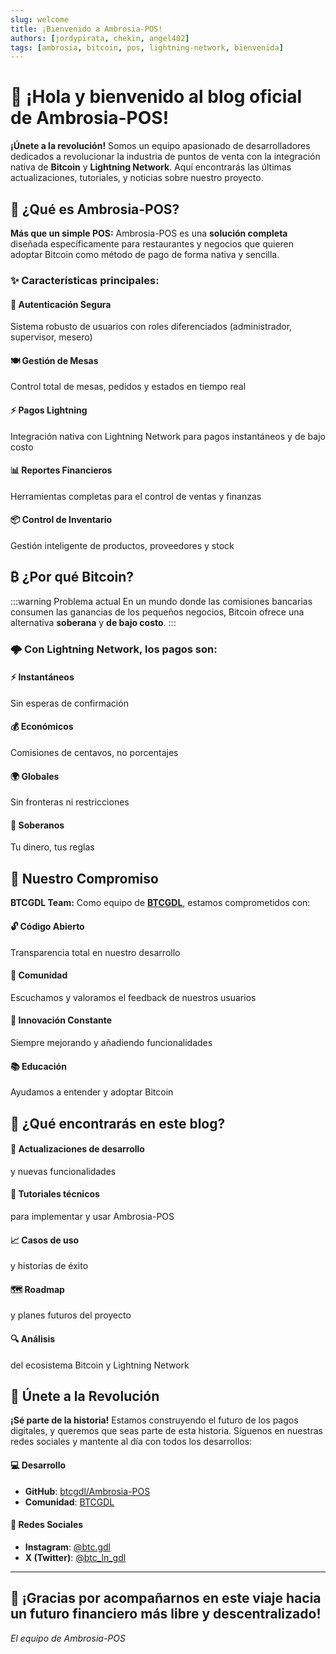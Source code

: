 ```yaml
---
slug: welcome
title: ¡Bienvenido a Ambrosia-POS!
authors: [jordypirata, chekin, angel402]
tags: [ambrosia, bitcoin, pos, lightning-network, bienvenida]
---
```


# 🎉 ¡Hola y bienvenido al blog oficial de **Ambrosia-POS**!

<div class="alert alert--success">
  <strong>¡Únete a la revolución!</strong> Somos un equipo apasionado de desarrolladores dedicados a revolucionar la industria de puntos de venta con la integración nativa de <strong>Bitcoin</strong> y <strong>Lightning Network</strong>. Aquí encontrarás las últimas actualizaciones, tutoriales, y noticias sobre nuestro proyecto.
</div>

<!-- truncate -->

## 🚀 ¿Qué es Ambrosia-POS?

<div class="alert alert--info">
  <strong>Más que un simple POS:</strong> Ambrosia-POS es una <strong>solución completa</strong> diseñada específicamente para restaurantes y negocios que quieren adoptar Bitcoin como método de pago de forma nativa y sencilla.
</div>

### ✨ Características principales:

<div class="row">
  <div class="col col--6">
    <div class="card">
      <div class="card__header">
        <h4>🔐 Autenticación Segura</h4>
      </div>
      <div class="card__body">
        <p>Sistema robusto de usuarios con roles diferenciados (administrador, supervisor, mesero)</p>
      </div>
    </div>
  </div>
  <div class="col col--6">
    <div class="card">
      <div class="card__header">
        <h4>🍽️ Gestión de Mesas</h4>
      </div>
      <div class="card__body">
        <p>Control total de mesas, pedidos y estados en tiempo real</p>
      </div>
    </div>
  </div>
</div>

<div class="row margin-top--lg">
  <div class="col col--4">
    <div class="card">
      <div class="card__header">
        <h4>⚡ Pagos Lightning</h4>
      </div>
      <div class="card__body">
        <p>Integración nativa con Lightning Network para pagos instantáneos y de bajo costo</p>
      </div>
    </div>
  </div>
  <div class="col col--4">
    <div class="card">
      <div class="card__header">
        <h4>📊 Reportes Financieros</h4>
      </div>
      <div class="card__body">
        <p>Herramientas completas para el control de ventas y finanzas</p>
      </div>
    </div>
  </div>
  <div class="col col--4">
    <div class="card">
      <div class="card__header">
        <h4>📦 Control de Inventario</h4>
      </div>
      <div class="card__body">
        <p>Gestión inteligente de productos, proveedores y stock</p>
      </div>
    </div>
  </div>
</div>

## ₿ ¿Por qué Bitcoin?

:::warning Problema actual
En un mundo donde las comisiones bancarias consumen las ganancias de los pequeños negocios, Bitcoin ofrece una alternativa **soberana** y **de bajo costo**.
:::

<div class="text--center">
  <h3>🌩️ Con Lightning Network, los pagos son:</h3>
</div>

<div class="row">
  <div class="col col--3">
    <div class="text--center">
      <h4>⚡ Instantáneos</h4>
      <p>Sin esperas de confirmación</p>
    </div>
  </div>
  <div class="col col--3">
    <div class="text--center">
      <h4>💰 Económicos</h4>
      <p>Comisiones de centavos, no porcentajes</p>
    </div>
  </div>
  <div class="col col--3">
    <div class="text--center">
      <h4>🌍 Globales</h4>
      <p>Sin fronteras ni restricciones</p>
    </div>
  </div>
  <div class="col col--3">
    <div class="text--center">
      <h4>👑 Soberanos</h4>
      <p>Tu dinero, tus reglas</p>
    </div>
  </div>
</div>

## 🤝 Nuestro Compromiso

<div class="alert alert--primary">
  <strong>BTCGDL Team:</strong> Como equipo de <strong><a href="https://btcgdl.com/">BTCGDL</a></strong>, estamos comprometidos con:
</div>

<div class="row margin-top--lg">
  <div class="col col--6">
    <div class="card">
      <div class="card__header">
        <h4>🔓 Código Abierto</h4>
      </div>
      <div class="card__body">
        <p>Transparencia total en nuestro desarrollo</p>
      </div>
    </div>
    <div class="card margin-top--md">
      <div class="card__header">
        <h4>👥 Comunidad</h4>
      </div>
      <div class="card__body">
        <p>Escuchamos y valoramos el feedback de nuestros usuarios</p>
      </div>
    </div>
  </div>
  <div class="col col--6">
    <div class="card">
      <div class="card__header">
        <h4>🚀 Innovación Constante</h4>
      </div>
      <div class="card__body">
        <p>Siempre mejorando y añadiendo funcionalidades</p>
      </div>
    </div>
    <div class="card margin-top--md">
      <div class="card__header">
        <h4>📚 Educación</h4>
      </div>
      <div class="card__body">
        <p>Ayudamos a entender y adoptar Bitcoin</p>
      </div>
    </div>
  </div>
</div>

## 📖 ¿Qué encontrarás en este blog?

<div class="row">
  <div class="col col--6">
    <div class="card">
      <div class="card__header">
        <h4>🔧 Actualizaciones de desarrollo</h4>
      </div>
      <div class="card__body">
        <p>y nuevas funcionalidades</p>
      </div>
    </div>
  </div>
  <div class="col col--6">
    <div class="card">
      <div class="card__header">
        <h4>📘 Tutoriales técnicos</h4>
      </div>
      <div class="card__body">
        <p>para implementar y usar Ambrosia-POS</p>
      </div>
    </div>
  </div>
</div>

<div class="row margin-top--lg">
  <div class="col col--4">
    <div class="card">
      <div class="card__header">
        <h4>📈 Casos de uso</h4>
      </div>
      <div class="card__body">
        <p>y historias de éxito</p>
      </div>
    </div>
  </div>
  <div class="col col--4">
    <div class="card">
      <div class="card__header">
        <h4>🗺️ Roadmap</h4>
      </div>
      <div class="card__body">
        <p>y planes futuros del proyecto</p>
      </div>
    </div>
  </div>
  <div class="col col--4">
    <div class="card">
      <div class="card__header">
        <h4>🔍 Análisis</h4>
      </div>
      <div class="card__body">
        <p>del ecosistema Bitcoin y Lightning Network</p>
      </div>
    </div>
  </div>
</div>

## 🌟 Únete a la Revolución

<div class="alert alert--warning">
  <strong>¡Sé parte de la historia!</strong> Estamos construyendo el futuro de los pagos digitales, y queremos que seas parte de esta historia. Síguenos en nuestras redes sociales y mantente al día con todos los desarrollos:
</div>

<div class="row margin-top--lg">
  <div class="col col--6">
    <div class="card">
      <div class="card__header">
        <h4>💻 Desarrollo</h4>
      </div>
      <div class="card__body">
        <ul>
          <li><strong>GitHub</strong>: <a href="https://github.com/btcgdl/Ambrosia-POS">btcgdl/Ambrosia-POS</a></li>
          <li><strong>Comunidad</strong>: <a href="https://btcgdl.com/">BTCGDL</a></li>
        </ul>
      </div>
    </div>
  </div>
  <div class="col col--6">
    <div class="card">
      <div class="card__header">
        <h4>📱 Redes Sociales</h4>
      </div>
      <div class="card__body">
        <ul>
          <li><strong>Instagram</strong>: <a href="https://www.instagram.com/btc.gdl/">@btc.gdl</a></li>
          <li><strong>X (Twitter)</strong>: <a href="https://x.com/btc_ln_gdl">@btc_ln_gdl</a></li>
        </ul>
      </div>
    </div>
  </div>
</div>

---

<div class="text--center">
  <h2>🙏 ¡Gracias por acompañarnos en este viaje hacia un futuro financiero más libre y descentralizado!</h2>
  <p><em>El equipo de Ambrosia-POS</em></p>
</div>
